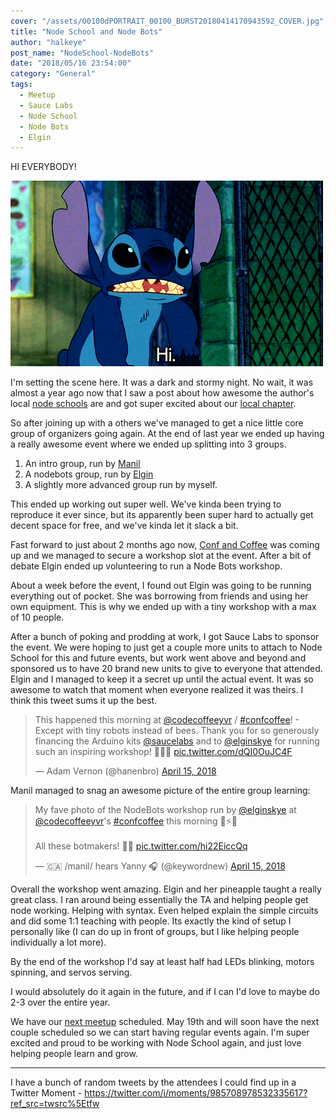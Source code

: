 ```yaml
---
cover: "/assets/00100dPORTRAIT_00100_BURST20180414170943592_COVER.jpg"
title: "Node School and Node Bots"
author: "halkeye"
post_name: "NodeSchool-NodeBots"
date: "2018/05/16 23:54:00"
category: "General"
tags:
  - Meetup
  - Sauce Labs
  - Node School
  - Node Bots
  - Elgin
---
```


HI EVERYBODY!

![](stitch_says_hi.gif)

I'm setting the scene here. It was a dark and stormy night. No wait, it was almost a year ago now that I saw a post about how awesome the author's local [node schools](https://nodeschool.io/) are and got super excited about our [local chapter](https://nodeschool.io/vancouver/).

So after joining up with a others we've managed to get a nice little core group of organizers going again. At the end of last year we ended up having a really awesome event where we ended up splitting into 3 groups.

1) An intro group, run by [Manil](https://twitter.com/keywordnew)
2) A nodebots group, run by [Elgin](https://twitter.com/elginskye)
3) A slightly more advanced group run by myself.

This ended up working out super well. We've kinda been trying to reproduce it ever since, but its apparently been super hard to actually get decent space for free, and we've kinda let it slack a bit.

Fast forward to just about 2 months ago now, [Conf and Coffee](https://www.meetup.com/codecoffeeyvr/events/249207842/) was coming up and we managed to secure a workshop slot at the event. After a bit of debate Elgin ended up volunteering to run a Node Bots workshop.

About a week before the event, I found out Elgin was going to be running everything out of pocket. She was borrowing from friends and using her own equipment. This is why we ended up with a tiny workshop with a max of 10 people.

After a bunch of poking and prodding at work, I got Sauce Labs to sponsor the event. We were hoping to just get a couple more units to attach to Node School for this and future events, but work went above and beyond and sponsored us to have 20 brand new units to give to everyone that attended. Elgin and I managed to keep it a secret up until the actual event. It was so awesome to watch that moment when everyone realized it was theirs.  I think this tweet sums it up the best.

<blockquote class="twitter-tweet" data-lang="en"><p lang="en" dir="ltr">This happened this morning at <a href="https://twitter.com/codecoffeeyvr?ref_src=twsrc%5Etfw">@codecoffeeyvr</a> / <a href="https://twitter.com/hashtag/confcoffee?src=hash&amp;ref_src=twsrc%5Etfw">#confcoffee</a>! - Except with tiny robots instead of bees. Thank you for so generously financing the Arduino kits <a href="https://twitter.com/saucelabs?ref_src=twsrc%5Etfw">@saucelabs</a> and to <a href="https://twitter.com/elginskye?ref_src=twsrc%5Etfw">@elginskye</a> for running such an inspiring workshop! 🙌💥🤖 <a href="https://t.co/dQI0OuJC4F">pic.twitter.com/dQI0OuJC4F</a></p>&mdash; Adam Vernon (@hanenbro) <a href="https://twitter.com/hanenbro/status/985614810581618688?ref_src=twsrc%5Etfw">April 15, 2018</a></blockquote>

Manil managed to snag an awesome picture of the entire group learning:

<blockquote class="twitter-tweet" data-lang="en"><p lang="en" dir="ltr">My fave photo of the NodeBots workshop run by <a href="https://twitter.com/elginskye?ref_src=twsrc%5Etfw">@elginskye</a> at <a href="https://twitter.com/codecoffeeyvr?ref_src=twsrc%5Etfw">@codecoffeeyvr</a>&#39;s <a href="https://twitter.com/hashtag/confcoffee?src=hash&amp;ref_src=twsrc%5Etfw">#confcoffee</a> this morning 🤩⚡🤖<br><br>All these botmakers! 🙌🏽 <a href="https://t.co/hi22EiccQq">pic.twitter.com/hi22EiccQq</a></p>&mdash; 🇨🇦 /manil/ hears Yanny 🎧 (@keywordnew) <a href="https://twitter.com/keywordnew/status/985610674419073024?ref_src=twsrc%5Etfw">April 15, 2018</a></blockquote>

Overall the workshop went amazing. Elgin and her pineapple taught a really great class. I ran around being essentially the TA and helping people get node working. Helping with syntax. Even helped explain the simple circuits and did some 1:1 teaching with people. Its exactly the kind of setup I personally like (I can do up in front of groups, but I like helping people individually a lot more).

By the end of the workshop I'd say at least half had LEDs blinking, motors spinning, and servos serving.

I would absolutely do it again in the future, and if I can I'd love to maybe do 2-3 over the entire year.

We have our [next meetup](https://www.meetup.com/nodeschool-vancouver/events/250462424/) scheduled. May 19th and will soon have the next couple scheduled so we can start having regular events again. I'm super excited and proud to be working with Node School again, and just love helping people learn and grow.

---

I have a bunch of random tweets by the attendees I could find up in a Twitter Moment - <https://twitter.com/i/moments/985708978532335617?ref_src=twsrc%5Etfw>
